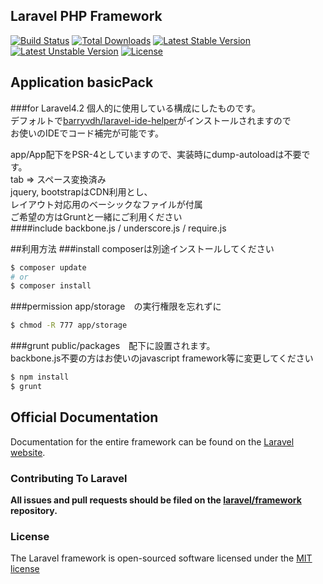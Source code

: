 ## Laravel PHP Framework
[![Build Status](https://travis-ci.org/laravel/framework.svg)](https://travis-ci.org/laravel/framework)
[![Total Downloads](https://poser.pugx.org/laravel/framework/downloads.svg)](https://packagist.org/packages/laravel/framework)
[![Latest Stable Version](https://poser.pugx.org/laravel/framework/v/stable.svg)](https://packagist.org/packages/laravel/framework)
[![Latest Unstable Version](https://poser.pugx.org/laravel/framework/v/unstable.svg)](https://packagist.org/packages/laravel/framework)
[![License](https://poser.pugx.org/laravel/framework/license.svg)](https://packagist.org/packages/laravel/framework)

## Application basicPack
###for Laravel4.2
個人的に使用している構成にしたものです。  
デフォルトで[barryvdh/laravel-ide-helper](https://github.com/barryvdh/laravel-ide-helper)がインストールされますので  
お使いのIDEでコード補完が可能です。

app/App配下をPSR-4としていますので、実装時にdump-autoloadは不要です。  
tab => スペース変換済み  
jquery, bootstrapはCDN利用とし、  
レイアウト対応用のベーシックなファイルが付属  
ご希望の方はGruntと一緒にご利用ください  
####include backbone.js / underscore.js / require.js

##利用方法
###install
composerは別途インストールしてください
```bash
$ composer update
# or
$ composer install
```
###permission
app/storage　の実行権限を忘れずに
```bash
$ chmod -R 777 app/storage
```
###grunt
public/packages　配下に設置されます。  
backbone.js不要の方はお使いのjavascript framework等に変更してください
```bash
$ npm install
$ grunt
```
## Official Documentation

Documentation for the entire framework can be found on the [Laravel website](http://laravel.com/docs).

### Contributing To Laravel

**All issues and pull requests should be filed on the [laravel/framework](http://github.com/laravel/framework) repository.**

### License

The Laravel framework is open-sourced software licensed under the [MIT license](http://opensource.org/licenses/MIT)
